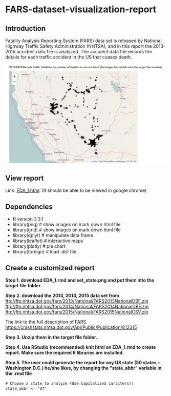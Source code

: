 # FARS-dataset-visualization-report

## Introduction

Fatality Analysis Reporting System (FARS) data set is released by National Highway Traffic Safety Administration (NHTSA), and in this report the 2013-2015 accident data file is analyzed. The accident data file records the details for each traffic accident in the US that cuases death.

![t](NV.jpg)

## View report 

Link: [EDA_1.html](https://github.com/Shiutang-Li/FARS-dataset-visualization-report/blob/master/EDA_1.html). (It should be able to be viewed in google chrome)

## Dependencies
* R version 3.3.1
* library(png)       # show images on mark down html file  
* library(grid)      # show images on mark down html file   
* library(dplyr)     # manipulate data frame  
* library(leaflet)   # interactive maps    
* library(plotly)    # pie chart   
* library(foreign)   # load .dbf file   

## Create a customized report

**Step 1. download EDA_1.rmd and set_state.png and put them into the target file folder.**  

**Step 2. download the 2013, 2014, 2015 data set from**  
ftp://ftp.nhtsa.dot.gov/fars/2013/National/FARS2013NationalDBF.zip  
ftp://ftp.nhtsa.dot.gov/fars/2014/National/FARS2014NationalDBF.zip  
ftp://ftp.nhtsa.dot.gov/fars/2015/National/FARS2015NationalCSV.zip

The link to the full description of FARS  
https://crashstats.nhtsa.dot.gov/Api/Public/Publication/812315  

**Step 3. Unzip them in the target file folder.**  

**Step 4. Use RStudio (recommended) knit html on EDA_1.rmd to create report. Make sure the required R libraries are installed.**  

**Step 5. The user could generate the report for any US state (50 states + Washington D.C.) he/she likes, by changing the "state_abbr" variable in the .rmd file**
```{r}
# Choose a state to analyze (Use Capitalized caracters!)
state_abbr <- "UT"
```
